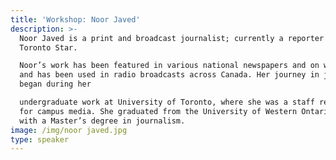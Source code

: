 ```yaml
---
title: 'Workshop: Noor Javed'
description: >-
  Noor Javed is a print and broadcast journalist; currently a reporter for the
  Toronto Star.

  Noor’s work has been featured in various national newspapers and on websites,
  and has been used in radio broadcasts across Canada. Her journey in journalism
  began during her

  undergraduate work at University of Toronto, where she was a staff reporter
  for campus media. She graduated from the University of Western Ontario in 2006
  with a Master’s degree in journalism. 
image: /img/noor javed.jpg
type: speaker
---
```



